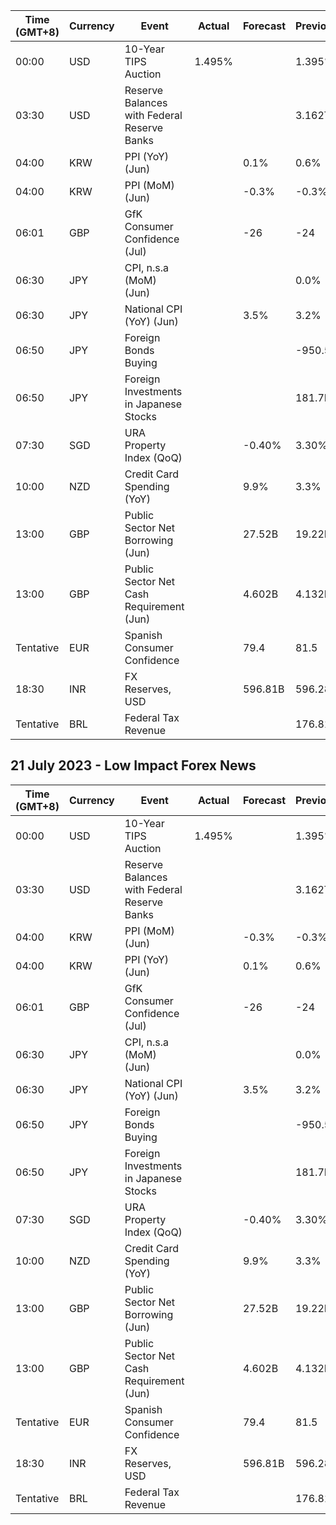 
| Time (GMT+8) | Currency | Event | Actual | Forecast | Previous |
|------|----------|-------|--------|----------|----------|
| 00:00 | USD | 10-Year TIPS Auction | 1.495% |  | 1.395% |
| 03:30 | USD | Reserve Balances with Federal Reserve Banks |  |  | 3.162T |
| 04:00 | KRW | PPI (YoY) (Jun) |  | 0.1% | 0.6% |
| 04:00 | KRW | PPI (MoM) (Jun) |  | -0.3% | -0.3% |
| 06:01 | GBP | GfK Consumer Confidence (Jul) |  | -26 | -24 |
| 06:30 | JPY | CPI, n.s.a (MoM) (Jun) |  |  | 0.0% |
| 06:30 | JPY | National CPI (YoY) (Jun) |  | 3.5% | 3.2% |
| 06:50 | JPY | Foreign Bonds Buying |  |  | -950.5B |
| 06:50 | JPY | Foreign Investments in Japanese Stocks |  |  | 181.7B |
| 07:30 | SGD | URA Property Index (QoQ) |  | -0.40% | 3.30% |
| 10:00 | NZD | Credit Card Spending (YoY) |  | 9.9% | 3.3% |
| 13:00 | GBP | Public Sector Net Borrowing (Jun) |  | 27.52B | 19.22B |
| 13:00 | GBP | Public Sector Net Cash Requirement (Jun) |  | 4.602B | 4.132B |
| Tentative | EUR | Spanish Consumer Confidence |  | 79.4 | 81.5 |
| 18:30 | INR | FX Reserves, USD |  | 596.81B | 596.28B |
| Tentative | BRL | Federal Tax Revenue |  |  | 176.81B |
## 21 July 2023 - Low Impact Forex News

| Time (GMT+8) | Currency | Event | Actual | Forecast | Previous |
|------|----------|-------|--------|----------|----------|
| 00:00 | USD | 10-Year TIPS Auction | 1.495% |  | 1.395% |
| 03:30 | USD | Reserve Balances with Federal Reserve Banks |  |  | 3.162T |
| 04:00 | KRW | PPI (MoM) (Jun) |  | -0.3% | -0.3% |
| 04:00 | KRW | PPI (YoY) (Jun) |  | 0.1% | 0.6% |
| 06:01 | GBP | GfK Consumer Confidence (Jul) |  | -26 | -24 |
| 06:30 | JPY | CPI, n.s.a (MoM) (Jun) |  |  | 0.0% |
| 06:30 | JPY | National CPI (YoY) (Jun) |  | 3.5% | 3.2% |
| 06:50 | JPY | Foreign Bonds Buying |  |  | -950.5B |
| 06:50 | JPY | Foreign Investments in Japanese Stocks |  |  | 181.7B |
| 07:30 | SGD | URA Property Index (QoQ) |  | -0.40% | 3.30% |
| 10:00 | NZD | Credit Card Spending (YoY) |  | 9.9% | 3.3% |
| 13:00 | GBP | Public Sector Net Borrowing (Jun) |  | 27.52B | 19.22B |
| 13:00 | GBP | Public Sector Net Cash Requirement (Jun) |  | 4.602B | 4.132B |
| Tentative | EUR | Spanish Consumer Confidence |  | 79.4 | 81.5 |
| 18:30 | INR | FX Reserves, USD |  | 596.81B | 596.28B |
| Tentative | BRL | Federal Tax Revenue |  |  | 176.81B |
